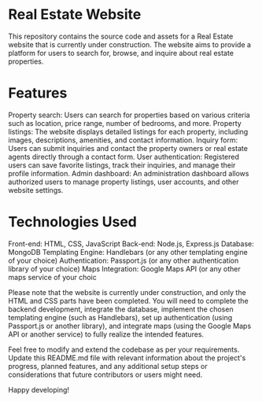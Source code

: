 # Real Estate Website
This repository contains the source code and assets for a Real Estate website that is currently under construction. The website aims to provide a platform for users to search for, browse, and inquire about real estate properties.

# Features
Property search: Users can search for properties based on various criteria such as location, price range, number of bedrooms, and more.
Property listings: The website displays detailed listings for each property, including images, descriptions, amenities, and contact information.
Inquiry form: Users can submit inquiries and contact the property owners or real estate agents directly through a contact form.
User authentication: Registered users can save favorite listings, track their inquiries, and manage their profile information.
Admin dashboard: An administration dashboard allows authorized users to manage property listings, user accounts, and other website settings.

# Technologies Used
Front-end: HTML, CSS, JavaScript
Back-end: Node.js, Express.js
Database: MongoDB
Templating Engine: Handlebars (or any other templating engine of your choice)
Authentication: Passport.js (or any other authentication library of your choice)
Maps Integration: Google Maps API (or any other maps service of your choic

Please note that the website is currently under construction, and only the HTML and CSS parts have been completed. You will need to complete the backend development, integrate the database, implement the chosen templating engine (such as Handlebars), set up authentication (using Passport.js or another library), and integrate maps (using the Google Maps API or another service) to fully realize the intended features.

Feel free to modify and extend the codebase as per your requirements. Update this README.md file with relevant information about the project's progress, planned features, and any additional setup steps or considerations that future contributors or users might need.

Happy developing!
